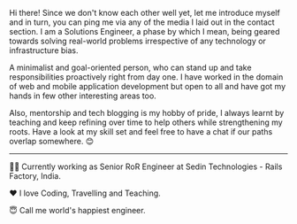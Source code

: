 Hi there! Since we don't know each other well yet, let me introduce myself and in turn, you can ping me via any of the media I laid out in the contact section. I am a Solutions Engineer, a phase by which I mean, being geared towards solving real-world problems irrespective of any technology or infrastructure bias. 

A minimalist and goal-oriented person, who can stand up and take responsibilities proactively right from day one. I have worked in the domain of web and mobile application development but open to all and have got my hands in few other interesting areas too. 

Also, mentorship and tech blogging is my hobby of pride, I always learnt by teaching and keep refining over time to help others while strengthening my roots. Have a look at my skill set and feel free to have a chat if our paths overlap somewhere. 😊 

<hr>

👨‍💻 Currently working as Senior RoR Engineer at Sedin Technologies - Rails Factory, India.

❤️ I love Coding, Travelling and Teaching.

😇 Call me world's happiest engineer.
